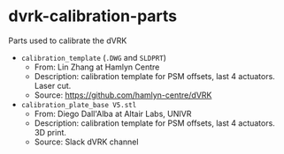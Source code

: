 # dvrk-calibration-parts

Parts used to calibrate the dVRK

* `calibration_template` (`.DWG` and `SLDPRT`)
  * From: Lin Zhang at Hamlyn Centre
  * Description: calibration template for PSM offsets, last 4 actuators.  Laser cut.
  * Source: https://github.com/hamlyn-centre/dVRK
* `calibration_plate_base V5.stl`
  * From: Diego Dall'Alba at Altair Labs, UNIVR
  * Description: calibration template for PSM offsets, last 4 actuators.  3D print.
  * Source: Slack dVRK channel

